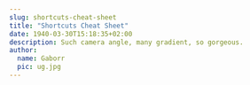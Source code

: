 ```yaml
---
slug: shortcuts-cheat-sheet
title: "Shortcuts Cheat Sheet"
date: 1940-03-30T15:18:35+02:00
description: Such camera angle, many gradient, so gorgeous.
author:
  name: Gaborr
  pic: ug.jpg
---
```


